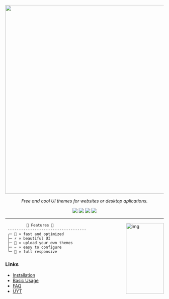 

<div align="center">

<a href="https://ZapperUI.app/"><img src="https://imgur.com/MOF31Cu.png" width="600px"></a>

*Free and cool UI themes for websites or desktop aplications.*

</div>


<div align="center"
<a href="https://github.com/Pandaxyzzz/ZapperUI/releases/latest"><img src="https://img.shields.io/github/release/Pandaxyzzz/ZapperUI/all.svg?colorB=97CA00?label=version"></a>
  <a href="https://github.com/Pandaxyzzz/ZapperUI/releases"><img src="https://img.shields.io/github/downloads/Pandaxyzzz/ZapperUI/total.svg?colorB=97CA00"></a>
  <a href="https://discord.gg/VnevqPp2Rr"><img src="https://img.shields.io/discord/1073929284797870140?label=chat&logo=discord&logoColor=discord"></a>
  <a href="https://www.reddit.com/r/ZapperUI"><img src="https://img.shields.io/reddit/subreddit-subscribers/ZapperUI?logo=reddit"></a>
</div>

---



<img src="https://i.imgur.com/c9R627h.png" alt="img" align="right" width="120px" height="225px">  


```mint
⠀⠀       🌴 Features 🌴
 -----------------------------------
 ╭─ 🚀 » fast and optimized
 ├─ ⚡ » beautiful UI
 ├─ 🦎 » upload your own themes
 ├─ ✏️ » easy to configure
 ╰─ 🍻 » full responsive
```


### Links
- [Installation](zapperui.lu/install)
- [Basic Usage](zapperui.lu/forums/basic-usage)
- [FAQ](https://zapperui.lu/FAQ)
- [UYT](https://i.imgur.com/CAFKNYJ.png)
